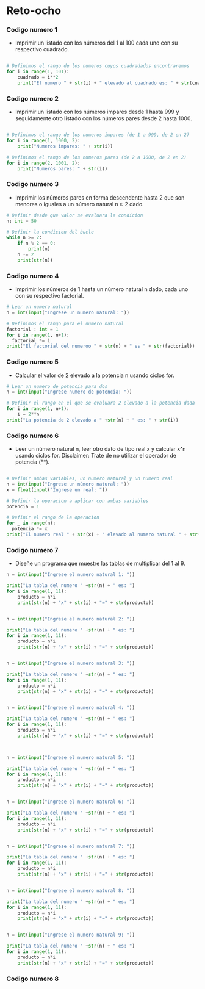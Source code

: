 # Reto-ocho

### Codigo numero 1

- Imprimir un listado con los números del 1 al 100 cada uno con su respectivo cuadrado.

```Python

# Definimos el rango de los numeros cuyos cuadradados encontraremos
for i in range(1, 101):
    cuadrado = i**2
    print("El numero " + str(i) + " elevado al cuadrado es: " + str(cuadrado))

```

### Codigo numero 2

- Imprimir un listado con los números impares desde 1 hasta 999 y seguidamente otro listado con los números pares desde 2 hasta 1000.

```Python

# Definimos el rango de los numeros impares (de 1 a 999, de 2 en 2)
for i in range(1, 1000, 2):
    print("Numeros impares: " + str(i))

# Definimos el rango de los numeros pares (de 2 a 1000, de 2 en 2)
for i in range(2, 1001, 2):
    print("Numeros pares: " + str(i))

```

### Codigo numero 3

- Imprimir los números pares en forma descendente hasta 2 que son menores o iguales a un número natural n ≥ 2 dado.

```Python
# Definir desde que valor se evaluara la condicion
n: int = 50

# Definir la condicion del bucle
while n >= 2:
    if n % 2 == 0:
        print(n)
    n -= 2
    print(str(n))
```

### Codigo numero 4

- Imprimir los números de 1 hasta un número natural n dado, cada uno con su respectivo factorial.

```Python
# Leer un numero natural
n = int(input("Ingrese un numero natural: "))

# Definimos el rango para el numero natural
factorial : int = 1
for i in range(1, n+1):
  factorial *= i
print("El factorial del numeroo " + str(n) + " es " + str(factorial))
```

### Codigo numero 5

- Calcular el valor de 2 elevado a la potencia n usando ciclos for.

```Python
# Leer un numero de potencia para dos
n = int(input("Ingrese numero de potencia: "))

# Definir el rango en el que se evaluara 2 elevado a la potencia dada
for i in range(1, n+1):
    i = 2**n
print("La potencia de 2 elevado a " +str(n) + " es: " + str(i))
```

### Codigo numero 6

- Leer un número natural n, leer otro dato de tipo real x y calcular x^n usando ciclos for. Disclaimer: Trate de no utilizar el operador de potencia (**).

```Python

# Definir ambas variables, un numero natural y un numero real
n = int(input("Ingrese un número natural: "))
x = float(input("Ingrese un real: "))

# Definir la operacion a aplicar con ambas variables
potencia = 1

# Definir el rango de la operacion
for _ in range(n):
  potencia *= x
print("El numero real " + str(x) + " elevado al numero natural " + str(n) + " es: " + str(potencia))
```

### Codigo numero 7

- Diseñe un programa que muestre las tablas de multiplicar del 1 al 9.

```Python
n = int(input("Ingrese el numero natural 1: "))

print("La tabla del numero " +str(n) + " es: ")
for i in range(1, 11):
    producto = n*i
    print(str(n) + "x" + str(i) + "=" + str(producto))


n = int(input("Ingrese el numero natural 2: "))

print("La tabla del numero " +str(n) + " es: ")
for i in range(1, 11):
    producto = n*i
    print(str(n) + "x" + str(i) + "=" + str(producto))


n = int(input("Ingrese el numero natural 3: "))

print("La tabla del numero " +str(n) + " es: ")
for i in range(1, 11):
    producto = n*i
    print(str(n) + "x" + str(i) + "=" + str(producto))


n = int(input("Ingrese el numero natural 4: "))

print("La tabla del numero " +str(n) + " es: ")
for i in range(1, 11):
    producto = n*i
    print(str(n) + "x" + str(i) + "=" + str(producto))



n = int(input("Ingrese el numero natural 5: "))

print("La tabla del numero " +str(n) + " es: ")
for i in range(1, 11):
    producto = n*i
    print(str(n) + "x" + str(i) + "=" + str(producto))


n = int(input("Ingrese el numero natural 6: "))

print("La tabla del numero " +str(n) + " es: ")
for i in range(1, 11):
    producto = n*i
    print(str(n) + "x" + str(i) + "=" + str(producto))


n = int(input("Ingrese el numero natural 7: "))

print("La tabla del numero " +str(n) + " es: ")
for i in range(1, 11):
    producto = n*i
    print(str(n) + "x" + str(i) + "=" + str(producto))


n = int(input("Ingrese el numero natural 8: "))

print("La tabla del numero " +str(n) + " es: ")
for i in range(1, 11):
    producto = n*i
    print(str(n) + "x" + str(i) + "=" + str(producto))


n = int(input("Ingrese el numero natural 9: "))

print("La tabla del numero " +str(n) + " es: ")
for i in range(1, 11):
    producto = n*i
    print(str(n) + "x" + str(i) + "=" + str(producto))
```

### Codigo numero 8
